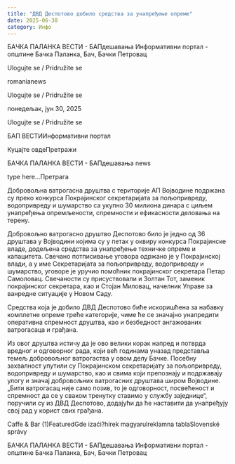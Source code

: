 ```yaml
---
title: "ДВД Деспотово добило средства за унапређење опреме"
date: 2025-06-30
category: Инфо
---
```


БАЧКА ПАЛАНКА ВЕСТИ - БАПдешавања Информативни портал - општине Бачка Паланка, Бач, Бачки Петровац

Ulogujte se / Pridružite se

romanianews

Ulogujte se / Pridružite se

понедељак, јун 30, 2025

Ulogujte se / Pridružite se

БАП ВЕСТИИнформативни портал

Куцајте овдеПретражи

БАЧКА ПАЛАНКА ВЕСТИ - БАПдешавања news

type here...Претрага

Добровољна ватрогасна друштва с територије АП Војводине подржана су преко конкурса Покрајинског секретаријата за пољопривреду, водопривреду и шумарство са укупно 30 милиона динара с циљем унапређења опремљености, спремности и ефикасности деловања на терену.

Добровољно ватрогасно друштво Деспотово било је једно од 36 друштава у Војводини којима су у петак у оквиру конкурса Покрајинске владе, додељена средства за унапређење техничке опреме и капацитета.
Свечано потписивање уговора одржано је у Покрајинској влади, а у име Секретаријата за пољопривреду, водопривреду и шумарство, уговоре је уручио помоћник покрајинског секретара Петар Самоловац. Свечаности су присуствовали и Золтан Тот, заменик покрајинског секретара, као и Стојан Миловац, начелник Управе за ванредне ситуације у Новом Саду.


Средства која је добило ДВД Деспотово биће искоришћена за набавку комплетне опреме треће категорије, чиме ће се значајно унапредити оперативна спремност друштва, као и безбедност ангажованих ватрогасаца и грађана.


Из овог друштва истичу да је ово велики корак напред и потврда вредног и одговорног рада, који већ годинама уназад представља темељ добровољног ватрогаства у овом делу Бачке. Посебну захвалност упутили су Покрајинском секретаријату за пољопривреду, водопривреду и шумарство, као и свима који препознају и подржавају улогу и значај добровољних ватрогасних друштава широм Војводине.
„Бити ватрогасац није само позив, то је одговорност, посвећеност и спремност да се у сваком тренутку ставимо у службу заједнице“, поручили су из ДВД Деспотово, додајући да ће наставити да унапређују свој рад у корист свих грађана.

Caffe & Bar (1)FeaturedGde izaći?hírek magyarulreklamna tablaSlovenské správy

БАЧКА ПАЛАНКА ВЕСТИ - БАПдешавања Информативни портал - општине Бачка Паланка, Бач, Бачки Петровац
